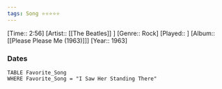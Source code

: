 ```yaml
---
tags: Song ⭐⭐⭐⭐⭐ 
---
```

[Time:: 2:56]
[Artist:: [[The Beatles]] ]
[Genre:: Rock]
[Played:: ]
[Album:: [[Please Please Me (1963)]]]
[Year:: 1963]
### Dates
````dataview
TABLE Favorite_Song
WHERE Favorite_Song = "I Saw Her Standing There"
````